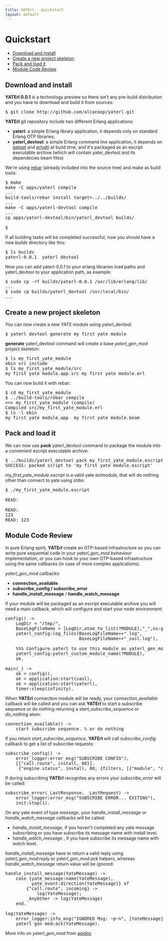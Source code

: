 ```yaml
---
title: YATErl - Quickstart
layout: default
---
```


Quickstart
==========

* [Download and install](#download_and_install)
* [Create a new project skeleton](#create_a_new_project_skeleton)
* [Pack and load it](#pack_and_load_it)
* [Module Code Review](#module_code_review)

Download and install
--------------------

**YATErl 0.0.1** is a technology preview so there isn't any pre-build distribution and
you have to download and build it from sources:

<pre>
$ git clone http://github.com/alcacoop/yaterl.git
</pre>

**YATErl** git repository include two different Erlang applications:

* **yaterl**: a simple Erlang library application, it depends only on 
  standard Erlang OTP libraries;
* **yaterl_devtool**: a simple Erlang command line application, it 
  depends on [getopt](http://github.com/jcomellas/getopt) and 
  [erlydtl](http://github.com/evanmiller/erlydtl) at build time, and it's packaged 
  as an escript executable archive (which will contain yater_devtool and 
  its dependecies beam files)
  
We're using [rebar](http://github.com/basho/rebar) (already included into the source tree)
and make as build tools:

<pre>
$ make
make -C apps/yaterl compile
...
build-tools/rebar install target=../../builds/
...
make -C apps/yaterl-devtool compile
...
cp apps/yaterl-devtool/bin/yaterl_devtool builds/

$
</pre>

If all building tasks will be completed successful, now you should have a new *builds*
directory like this:

<pre>
$ ls builds
yaterl-0.0.1  yaterl_devtool
</pre>

Now you can add yaterl-0.0.1 to your erlang libraries load paths and yaterl\_devtool
to your application path, as example:

<pre>
$ sudo cp -rf builds/yaterl-0.0.1 /usr/lib/erlang/lib/
...
$ sudo cp builds/yaterl_devtool /usr/local/bin/
...
</pre>

Create a new project skeleton
-----------------------------

You can now create a new YATE module using yaterl\_devtool:

<pre>
$ yaterl_devtool generate my_first_yate_module
</pre>

**generate** yaterl\_devtool command will create a base *yaterl\_gen\_mod* project
skeleton:

<pre>
$ ls my_first_yate_module
ebin src include
$ ls my_first_yate_module/src
my_first_yate_module.app.src my_first_yate_module.erl
</pre>

You can now build it with rebar:

<pre>
$ cd my_first_yate_module
$ ../build-tools/rebar compile
==> my_first_yate_module (compile)
Compiled src/my_first_yate_module.erl
$ ls -l ebin
my_first_yate_module.app  my_first_yate_module.beam
</pre>

Pack and load it
----------------

We can now use **pack** yaterl\_devtool command to package the module into a convenient
escript executable archive:

<pre>
$ ../builds/yaterl_devtool pack my_first_yate_module.escript my_first_yate_module
SUCCESS: packed script to 'my_first_yate_module.escript'
</pre>

*my\_first\_yate\_module.escript* is a valid yate extmodule, that will do nothing other
than connect to yate using stdio:

<pre>
$ ./my_first_yate_module.escript

READ: 

READ: 
123
READ: 123
</pre>

Module Code Review
------------------

In pure Erlang spirit, **YATErl** create an OTP-based infrastructure so you can write
pure sequential code in your *yaterl\_gen\_mod behaviour* implementation, or you can
hook to your own OTP-based infrastructure using the same callbacks (in case of more 
complex applications).

*yaterl\_gen\_mod* callbacks:
* **connection\_available**
* **subscribe\_config / subscribe\_error**
* **handle\_install\_message** / **handle\_watch\_message**

If your module will be packaged as an escript executable archive you will need
a main callback, which will configure and start your node environment:

<pre>
config() ->
    LogDir = "/tmp/",
    BaseLogFileName = [LogDir,atom_to_list(?MODULE),"_",os:getpid()],
    yaterl_config:log_files(BaseLogFileName++".log", 
                            BaseLogFileName++"_sasl.log"),
                            
    %%% Configure yaterl to use this module as yaterl_gen_mod implementation
    yaterl_config:yaterl_custom_module_name(?MODULE),
    ok.

main(_) ->
    ok = config(),
    ok = application:start(sasl),
    ok = application:start(yaterl),
    timer:sleep(infinity).
</pre>

When **YATErl** connection module will be ready, your *connection\_available*
callback will be called and you can ask **YATErl** to start a subscribe sequence
or do nothing returning a *start\_subscribe\_sequence* or *do\_nothing* atom:

<pre>
connection_available() ->
    start_subscribe_sequence. % or do_nothing
</pre>

If you return *start\_subscribe\_sequence*, **YATErl** will call *subscribe\_config*
callback to get a list of subscribe requests:

<pre>
subscribe_config() ->
    error_logger:error_msg("SUBSCRIBE CONFIG"),
    [{"call.route", install, 80}].
     {"engine.status", install, 80, {filters, [{"module", "conference"}]}}].
</pre>

If during subscribing **YATErl** recognites any errors your *subscribe\_error* will
be called:

<pre>
subscribe_error(_LastResponse, _LastRequest) ->
    error_logger:error_msg("SUBSCRIBE ERROR... EXITING"),
    init:stop(1).
</pre>

On any yate event of type *message*, your *handle\_install\_message* or
*handle\_watch\_message* callbacks will be called:

* *handle\_install\_message*, if you haven't completed any yate message subscribing
  or you have subscribe its message name with install level.
* *handle\_watch\_message* , if you have subscribe its message name with watch level.

*handle\_install\_message* have to return a valid reply using *yaterl\_gen\_mod:reply*
or *yaterl\_gen\_mod:ack* helpers, whereas  *handle\_watch\_message* return value will 
be ignored:

<pre>
handle_install_message(YateMessage) ->
    case {yate_message:name(YateMessage),
          yate_event:direction(YateMessage)} of
        {"call.route", incoming} ->
            log(YateMessage);
        _AnyOther -> log(YateMessage)
    end.

log(YateMessage) ->
    error_logger:info_msg("IGNORED Msg: ~p~n", [YateMessage]),
    yaterl_gen_mod:ack(YateMessage).
</pre>

More info on *yaterl\_gen\_mod* from [apidoc](/apidoc/yaterl_gen_mod.html)
